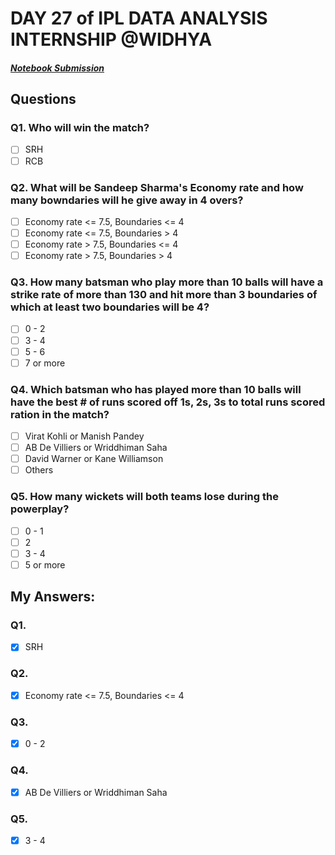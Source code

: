 # DAY 27 of IPL DATA ANALYSIS INTERNSHIP @WIDHYA

##### [Notebook Submission](https://github.com/shashwatk1/IPL_Data_Analysis/blob/main/Day_27_06_November/Day_27.ipynb)

## Questions

### Q1. Who will win the match?
- [ ] SRH
- [ ] RCB

### Q2. What will be Sandeep Sharma's Economy rate and how many bowndaries will he give away in 4 overs? 
- [ ] Economy rate <= 7.5, Boundaries <= 4
- [ ] Economy rate <= 7.5, Boundaries > 4
- [ ] Economy rate > 7.5, Boundaries <= 4
- [ ] Economy rate > 7.5, Boundaries > 4

### Q3. How many batsman who play more than 10 balls will have a strike rate of more than 130 and hit more than 3 boundaries of which at least two boundaries will be 4?
- [ ] 0 - 2
- [ ] 3 - 4
- [ ] 5 - 6
- [ ] 7 or more

### Q4. Which batsman who has played more than 10 balls will have the best # of runs scored off 1s, 2s, 3s to total runs scored ration in the match?  
- [ ] Virat Kohli or Manish Pandey 
- [ ] AB De Villiers or Wriddhiman Saha
- [ ] David Warner or Kane Williamson
- [ ] Others

### Q5. How many wickets will both teams lose during the powerplay?
- [ ] 0 - 1 
- [ ] 2
- [ ] 3 - 4
- [ ] 5 or more

## My Answers:

### Q1.
- [x] SRH
### Q2.
- [x] Economy rate <= 7.5, Boundaries <= 4
### Q3.
- [x] 0 - 2
### Q4.
- [x] AB De Villiers or Wriddhiman Saha
### Q5.
- [x] 3 - 4
